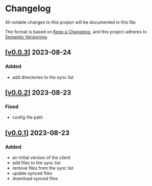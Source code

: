 # Changelog

All notable changes to this project will be documented in this file.

The format is based on [Keep a Changelog](https://keepachangelog.com/en/1.0.0/),
and this project adheres to [Semantic Versioning](https://semver.org/spec/v2.0.0.html).

## \[[v0.0.3](https://github.com/mbaraa/dotsync/releases/tag/v0.0.3)\] 2023-08-24

### Added

- add directories to the sync list

## \[[v0.0.2](https://github.com/mbaraa/dotsync/releases/tag/v0.0.2)\] 2023-08-23

### Fixed

- config file path

## \[[v0.0.1](https://github.com/mbaraa/dotsync/releases/tag/v0.0.1)\] 2023-08-23

### Added

- an initial version of the client
- add files to the sync list
- remove files from the sync list
- update synced files
- download synced files
